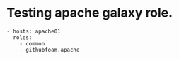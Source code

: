 # Testing apache galaxy role.
~~~
- hosts: apache01
  roles:
    - common
    - githubfoam.apache
~~~
